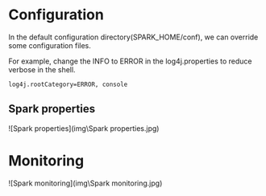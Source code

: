 # Configuration

In the default configuration directory(SPARK_HOME/conf), we can override some configuration files.

For example, change the INFO to ERROR in the log4j.properties to reduce verbose in the shell.

```properties
log4j.rootCategory=ERROR, console
```

## Spark properties

![Spark properties](img\Spark properties.jpg)

# Monitoring

![Spark monitoring](img\Spark monitoring.jpg)